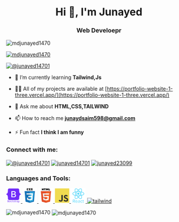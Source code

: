 <h1 align="center">Hi 👋, I'm Junayed</h1>
<h3 align="center">Web Develoepr</h3>

<p align="left"> <img src="https://komarev.com/ghpvc/?username=mdjunayed1470&label=Profile%20views&color=0e75b6&style=flat" alt="mdjunayed1470" /> </p>

<p align="left"> <a href="https://github.com/ryo-ma/github-profile-trophy"><img src="https://github-profile-trophy.vercel.app/?username=mdjunayed1470" alt="mdjunayed1470" /></a> </p>

<p align="left"> <a href="https://twitter.com/@junayed14701" target="blank"><img src="https://img.shields.io/twitter/follow/@junayed14701?logo=twitter&style=for-the-badge" alt="@junayed14701" /></a> </p>

- 🌱 I’m currently learning **Tailwind,Js**

- 👨‍💻 All of my projects are available at [https://portfolio-website-1-three.vercel.app/](https://portfolio-website-1-three.vercel.app/)

- 💬 Ask me about **HTML,CSS,TAILWIND**

- 📫 How to reach me **junaydsaim598@gmail.com**

- ⚡ Fun fact **I think I am funny**

<h3 align="left">Connect with me:</h3>
<p align="left">
<a href="https://twitter.com/@junayed14701" target="blank"><img align="center" src="https://raw.githubusercontent.com/rahuldkjain/github-profile-readme-generator/master/src/images/icons/Social/twitter.svg" alt="@junayed14701" height="30" width="40" /></a>
<a href="https://fb.com/junayed14701" target="blank"><img align="center" src="https://raw.githubusercontent.com/rahuldkjain/github-profile-readme-generator/master/src/images/icons/Social/facebook.svg" alt="junayed14701" height="30" width="40" /></a>
<a href="https://instagram.com/junayed23099" target="blank"><img align="center" src="https://raw.githubusercontent.com/rahuldkjain/github-profile-readme-generator/master/src/images/icons/Social/instagram.svg" alt="junayed23099" height="30" width="40" /></a>
</p>

<h3 align="left">Languages and Tools:</h3>
<p align="left"> <a href="https://getbootstrap.com" target="_blank" rel="noreferrer"> <img src="https://raw.githubusercontent.com/devicons/devicon/master/icons/bootstrap/bootstrap-plain-wordmark.svg" alt="bootstrap" width="40" height="40"/> </a> <a href="https://www.w3schools.com/css/" target="_blank" rel="noreferrer"> <img src="https://raw.githubusercontent.com/devicons/devicon/master/icons/css3/css3-original-wordmark.svg" alt="css3" width="40" height="40"/> </a> <a href="https://www.w3.org/html/" target="_blank" rel="noreferrer"> <img src="https://raw.githubusercontent.com/devicons/devicon/master/icons/html5/html5-original-wordmark.svg" alt="html5" width="40" height="40"/> </a> <a href="https://developer.mozilla.org/en-US/docs/Web/JavaScript" target="_blank" rel="noreferrer"> <img src="https://raw.githubusercontent.com/devicons/devicon/master/icons/javascript/javascript-original.svg" alt="javascript" width="40" height="40"/> </a> <a href="https://reactjs.org/" target="_blank" rel="noreferrer"> <img src="https://raw.githubusercontent.com/devicons/devicon/master/icons/react/react-original-wordmark.svg" alt="react" width="40" height="40"/> </a> <a href="https://tailwindcss.com/" target="_blank" rel="noreferrer"> <img src="https://www.vectorlogo.zone/logos/tailwindcss/tailwindcss-icon.svg" alt="tailwind" width="40" height="40"/> </a> </p>

<p><img align="left" src="https://github-readme-stats.vercel.app/api/top-langs?username=mdjunayed1470&show_icons=true&locale=en&layout=compact" alt="mdjunayed1470" /></p>

<p>&nbsp;<img align="center" src="https://github-readme-stats.vercel.app/api?username=mdjunayed1470&show_icons=true&locale=en" alt="mdjunayed1470" /></p>
